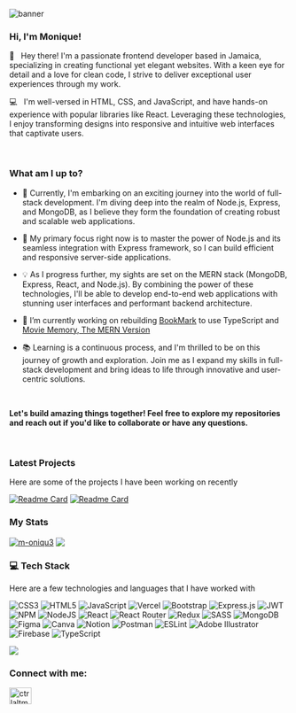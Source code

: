 ![banner](https://user-images.githubusercontent.com/55692227/167329643-4efae56e-c136-4792-8bd9-ea699bc92c58.png)



<h3 align="left">Hi, I'm Monique!</h3>

<p align="left"> 👋 &nbsp; Hey there! I'm a passionate frontend developer based in Jamaica, specializing in creating functional yet elegant websites. With a keen eye for detail and a love for clean code, I strive to deliver exceptional user experiences through my work. 

</br> 

💻 &nbsp; I'm well-versed in HTML, CSS, and JavaScript, and have hands-on experience with popular libraries like React. Leveraging these technologies, I enjoy transforming designs into responsive and intuitive web interfaces that captivate users. 
</p>
 
 
 </br> 
 
### What am I up to?

- 🌱 Currently, I'm embarking on an exciting journey into the world of full-stack development. I'm diving deep into the realm of Node.js, Express, and MongoDB, as I believe they form the foundation of creating robust and scalable web applications.

- 🚀 My primary focus right now is to master the power of Node.js and its seamless integration with Express framework, so I can build efficient and responsive server-side applications.

- 💡 As I progress further, my sights are set on the MERN stack (MongoDB, Express, React, and Node.js). By combining the power of these technologies, I'll be able to develop end-to-end web applications with stunning user interfaces and performant backend architecture.

- 🔭 I’m currently working on rebuilding [BookMark](https://github.com/m-oniqu3/bookmark-app) to use TypeScript and [Movie Memory, The MERN Version](https://github.com/m-oniqu3/Movie-Memory-With-Auth)

- 📚 Learning is a continuous process, and I'm thrilled to be on this journey of growth and exploration. Join me as I expand my skills in full-stack development and bring ideas to life through innovative and user-centric solutions.

</br> 

<p>
 <b>Let's build amazing things together! Feel free to explore my repositories and reach out if you'd like to collaborate or have any questions. 
 </b>
</p>

</br> 

<!-- 🔗 Feel free to explore [my portfolio]() to see some of my notable projects. Each project represents a blend of my technical skills, creativity, and dedication to delivering impactful web experiences. -->

### Latest Projects 

Here are some of the projects I have been working on recently
<!-- 
| [![Readme Card](https://github-readme-stats.vercel.app/api/pin/?username=m-oniqu3&repo=bookmark-app&theme=gotham)](https://github.com/anuraghazra/github-readme-stats) | [![Readme Card](https://github-readme-stats.vercel.app/api/pin/?username=m-oniqu3&repo=finest-co&theme=gotham)](https://github.com/anuraghazra/github-readme-stats) |
| ------------- | ------------- | -->

<!-- <div align="center"> -->
 
[![Readme Card](https://github-readme-stats.vercel.app/api/pin/?username=m-oniqu3&repo=movie-memory&theme=gotham&hide_border=true)](https://github.com/anuraghazra/github-readme-stats) 
[![Readme Card](https://github-readme-stats.vercel.app/api/pin/?username=m-oniqu3&repo=gym-natura&theme=gotham&hide_border=true)](https://github.com/anuraghazra/github-readme-stats) 
 
<!-- </div> -->


### My Stats

<!-- | <a href="https://github.com/anuraghazra/github-readme-stats"><img align="center" src="https://github-readme-streak-stats.herokuapp.com/?user=m-oniqu3&theme=gotham" alt="m-oniqu3" /></a> | <a href="https://github.com/anuraghazra/convoychat"> <img align="center" src="https://github-readme-stats.vercel.app/api?username=m-oniqu3&theme=gotham&show_icons=true" /></a> |
| ----------- | ----------- | -->

<div align="left">
 
<a href="https://github.com/anuraghazra/github-readme-stats"><img align="center" src="https://github-readme-streak-stats.herokuapp.com/?user=m-oniqu3&theme=gotham&hide_border=true" alt="m-oniqu3" /></a> <a href="https://github.com/anuraghazra/convoychat"> <img align="center" src="https://github-readme-stats.vercel.app/api?username=m-oniqu3&theme=gotham&show_icons=true&hide_border=true&card_width=400px" /></a>
 
</div>



### 💻 Tech Stack

Here are a few technologies and languages that I have worked with

![CSS3](https://img.shields.io/badge/css3-%231572B6.svg?style=for-the-badge&logo=css3&logoColor=white) ![HTML5](https://img.shields.io/badge/html5-%23E34F26.svg?style=for-the-badge&logo=html5&logoColor=white) ![JavaScript](https://img.shields.io/badge/javascript-%23323330.svg?style=for-the-badge&logo=javascript&logoColor=%23F7DF1E) ![Vercel](https://img.shields.io/badge/vercel-%23000000.svg?style=for-the-badge&logo=vercel&logoColor=white) ![Bootstrap](https://img.shields.io/badge/bootstrap-%23563D7C.svg?style=for-the-badge&logo=bootstrap&logoColor=white) ![Express.js](https://img.shields.io/badge/express.js-%23404d59.svg?style=for-the-badge&logo=express&logoColor=%2361DAFB) ![JWT](https://img.shields.io/badge/JWT-black?style=for-the-badge&logo=JSON%20web%20tokens) ![NPM](https://img.shields.io/badge/NPM-%23000000.svg?style=for-the-badge&logo=npm&logoColor=white) ![NodeJS](https://img.shields.io/badge/node.js-6DA55F?style=for-the-badge&logo=node.js&logoColor=white) ![React](https://img.shields.io/badge/react-%2320232a.svg?style=for-the-badge&logo=react&logoColor=%2361DAFB) ![React Router](https://img.shields.io/badge/React_Router-CA4245?style=for-the-badge&logo=react-router&logoColor=white) ![Redux](https://img.shields.io/badge/redux-%23593d88.svg?style=for-the-badge&logo=redux&logoColor=white) ![SASS](https://img.shields.io/badge/SASS-hotpink.svg?style=for-the-badge&logo=SASS&logoColor=white) ![MongoDB](https://img.shields.io/badge/MongoDB-%234ea94b.svg?style=for-the-badge&logo=mongodb&logoColor=white) 	![Figma](https://img.shields.io/badge/figma-%23F24E1E.svg?style=for-the-badge&logo=figma&logoColor=white) ![Canva](https://img.shields.io/badge/Canva-%2300C4CC.svg?style=for-the-badge&logo=Canva&logoColor=white) ![Notion](https://img.shields.io/badge/Notion-%23000000.svg?style=for-the-badge&logo=notion&logoColor=white) ![Postman](https://img.shields.io/badge/Postman-FF6C37?style=for-the-badge&logo=postman&logoColor=white) ![ESLint](https://img.shields.io/badge/ESLint-4B3263?style=for-the-badge&logo=eslint&logoColor=white) ![Adobe Illustrator](https://img.shields.io/badge/adobeillustrator-%23FF9A00.svg?style=for-the-badge&logo=adobeillustrator&logoColor=white) ![Firebase](https://img.shields.io/badge/firebase-%23039BE5.svg?style=for-the-badge&logo=firebase) ![TypeScript](https://img.shields.io/badge/typescript-%23007ACC.svg?style=for-the-badge&logo=typescript&logoColor=white)


<!-- [![](https://visitcount.itsvg.in/api?id=m-oniqu3&icon=0&color=0)](https://visitcount.itsvg.in) -->




<a href="https://github.com/anuraghazra/convoychat">
  <img align="center" src="https://github-readme-stats.vercel.app/api/top-langs/?username=m-oniqu3&theme=gotham&layout=compact&hide=python" />
</a>


<h3 align="left">Connect with me:</h3>
<p align="left">
<a href="https://twitter.com/ctrlaltmonique" target="blank"><img align="center" src="https://raw.githubusercontent.com/rahuldkjain/github-profile-readme-generator/master/src/images/icons/Social/twitter.svg" alt="ctrlaltmonique" height="30" width="40" /></a>  
</p>





<!--
**m-oniqu3/m-oniqu3** is a ✨ _special_ ✨ repository because its `README.md` (this file) appears on your GitHub profile.

Here are some ideas to get you started:

- 🔭 I’m currently working on ...
- 🌱 I’m currently learning ...
- 👯 I’m looking to collaborate on ...
- 🤔 I’m looking for help with ...
- 💬 Ask me about ...
- 📫 How to reach me: ...
- 😄 Pronouns: ...
- ⚡ Fun fact: ...
-->

